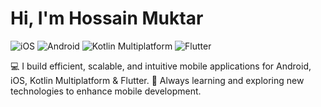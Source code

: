 # Hi, I'm Hossain Muktar

<p>
<img alt="iOS" src="https://img.shields.io/badge/-iOS-05122A?style=flat&logo=apple"/>
<img alt="Android" src="https://img.shields.io/badge/-Android-05122A?style=flat&logo=android"/>
<img alt="Kotlin Multiplatform" src="https://img.shields.io/badge/-Kotlin_Multiplatform-05122A?style=flat&logo=kotlin"/>
<img alt="Flutter" src="https://img.shields.io/badge/-Flutter-05122A?style=flat&logo=flutter"/>
</p>

💻 I build efficient, scalable, and intuitive mobile applications for Android, iOS, Kotlin Multiplatform & Flutter.
🚀 Always learning and exploring new technologies to enhance mobile development.
